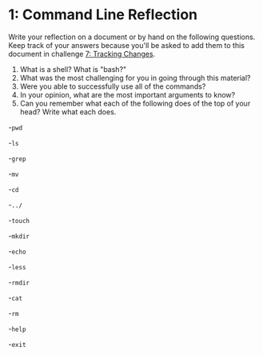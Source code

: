 # 1: Command Line Reflection

Write your reflection on a document or by hand on the following questions. Keep track of your answers because you'll be asked to add them to this document in challenge [7: Tracking Changes](../7-tracking-changes).

1. What is a shell? What is "bash?"
2. What was the most challenging for you in going through this material?
3. Were you able to successfully use all of the commands?
4. In your opinion, what are the most important arguments to know?
5. Can you remember what each of the following does of the top of your head? Write what each does.

-`pwd`

-`ls`

-`grep`

-`mv`

-`cd`

-`../`

-`touch`

-`mkdir`

-`echo`

-`less`

-`rmdir`

-`cat`

-`rm`

-`help`

-`exit`